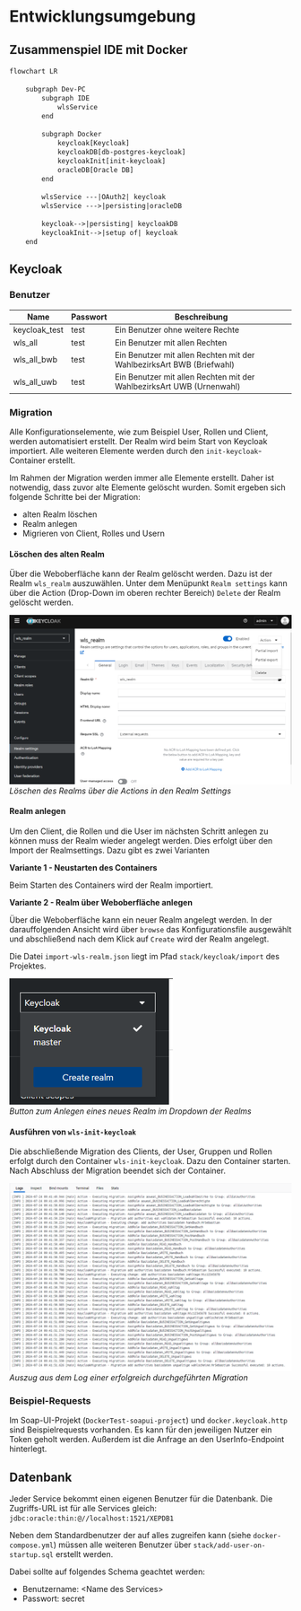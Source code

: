 # Entwicklungsumgebung

## Zusammenspiel IDE mit Docker

```mermaid
flowchart LR
    
    subgraph Dev-PC 
        subgraph IDE 
            wlsService
        end
        
        subgraph Docker 
            keycloak[Keycloak]
            keycloakDB[db-postgres-keycloak]
            keycloakInit[init-keycloak]
            oracleDB[Oracle DB]
        end

        wlsService ---|OAuth2| keycloak
        wlsService --->|persisting|oracleDB

        keycloak-->|persisting| keycloakDB
        keycloakInit-->|setup of| keycloak
    end
```

## Keycloak

### Benutzer

| Name | Passwort | Beschreibung                                                          |
| --- | --- |-----------------------------------------------------------------------|
| keycloak_test | test | Ein Benutzer ohne weitere Rechte                                      |
| wls_all | test | Ein Benutzer mit allen Rechten                                        |
| wls_all_bwb | test | Ein Benutzer mit allen Rechten mit der WahlbezirksArt BWB (Briefwahl) |
| wls_all_uwb | test | Ein Benutzer mit allen Rechten mit der WahlbezirksArt UWB (Urnenwahl) |                 

### Migration

Alle Konfigurationselemente, wie zum Beispiel User, Rollen und Client, werden automatisiert erstellt. Der Realm wird
beim Start von Keycloak importiert. Alle weiteren Elemente werden durch den `init-keycloak`-Container erstellt.

Im Rahmen der Migration werden immer alle Elemente erstellt. Daher ist notwendig, dass zuvor alte Elemente gelöscht wurden.
Somit ergeben sich folgende Schritte bei der Migration:

- alten Realm löschen
- Realm anlegen
- Migrieren von Client, Rolles und Usern

#### Löschen des alten Realm

Über die Weboberfläche kann der Realm gelöscht werden. Dazu ist der Realm `wls_realm` auszuwählen. Unter dem Menüpunkt
`Realm settings` kann über die Action (Drop-Down im oberen rechter Bereich) `Delete` der Realm gelöscht werden.

![Image with delete realm action](/keycloak/deleteRealmAction.png)  
*Löschen des Realms über die Actions in den Realm Settings*

#### Realm anlegen

Um den Client, die Rollen und die User im nächsten Schritt anlegen zu können muss der Realm wieder angelegt werden.
Dies erfolgt über den Import der Realmsettings. Dazu gibt es zwei Varianten

**Variante 1 - Neustarten des Containers**

Beim Starten des Containers wird der Realm importiert.

**Variante 2 - Realm über Weboberfläche anlegen**

Über die Weboberfläche kann ein neuer Realm angelegt werden. In der darauffolgenden Ansicht wird über `browse` das
Konfigurationsfile ausgewählt und abschließend nach dem Klick auf `Create` wird der Realm angelegt.

Die Datei `import-wls-realm.json` liegt im Pfad `stack/keycloak/import` des Projektes.

![Image with create realm button](/keycloak/createRealmTrigger.png)  
*Button zum Anlegen eines neues Realm im Dropdown der Realms*

#### Ausführen von `wls-init-keycloak`

Die abschließende Migration des Clients, der User, Gruppen und Rollen erfolgt durch den Container `wls-init-keycloak`.
Dazu den Container starten. Nach Abschluss der Migration beendet sich der Container.

![Image log of a wls init keycloak container run](/keycloak/exampleOfKeycloakmigrationRun.png)  
*Auszug aus dem Log einer erfolgreich durchgeführten Migration*

### Beispiel-Requests

Im Soap-UI-Projekt (`DockerTest-soapui-project`) und `docker.keycloak.http` sind Beispielrequests vorhanden.
Es kann für den jeweiligen Nutzer ein Token geholt werden. Außerdem ist die Anfrage an den UserInfo-Endpoint hinterlegt.

## Datenbank

Jeder Service bekommt einen eigenen Benutzer für die Datenbank. Die Zugriffs-URL ist für alle Services gleich:
`jdbc:oracle:thin:@//localhost:1521/XEPDB1`

Neben dem Standardbenutzer der auf alles zugreifen kann (siehe `docker-compose.yml`) müssen alle weiteren Benutzer über `stack/add-user-on-startup.sql` erstellt werden.

Dabei sollte auf folgendes Schema geachtet werden:
- Benutzername: \<Name des Services\>
- Passwort: secret